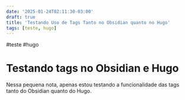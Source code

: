 ```yaml
---
date: '2025-01-24T02:11:30-03:00'
draft: true
title: 'Testando Uso de Tags Tanto no Obsidian quanto no Hugo'
tags: [teste, hugo]
---
```


#teste #hugo

# Testando tags no Obsidian e Hugo

Nessa pequena nota, apenas estou testando a funcionalidade das tags tanto do Obsidian quanto do Hugo.